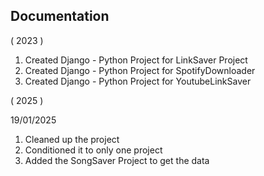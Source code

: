 ## Documentation

( 2023 )

1. Created Django - Python Project for LinkSaver Project
2. Created Django - Python Project for SpotifyDownloader
3. Created Django - Python Project for YoutubeLinkSaver

( 2025 )

19/01/2025
1. Cleaned up the project
2. Conditioned it to only one project
3. Added the SongSaver Project to get the data